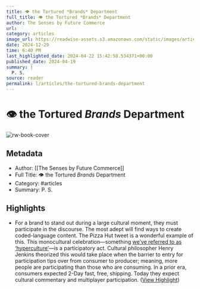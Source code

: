 ```yaml
---
title: 👁️ the Tortured *Brands* Department
full_title: 👁️ the Tortured *Brands* Department
author: The Senses by Future Commerce
url: 
category: articles
image_url: https://readwise-assets.s3.amazonaws.com/static/images/article2.74d541386bbf.png
date: 2024-12-29
time: 6:40 PM
last_highlighted_date: 2024-04-22 15:42:58.534371+00:00
published_date: 2024-04-19
summary: |
  P. S.
source: reader
permalink: l/articles/the-tortured-brands-department
---
```

# 👁️ the Tortured *Brands* Department

![rw-book-cover](https://readwise-assets.s3.amazonaws.com/static/images/article2.74d541386bbf.png)

## Metadata
- Author: [[The Senses by Future Commerce]]
- Full Title: 👁️ the Tortured *Brands* Department
- Category: #articles
- Summary: P. S.

## Highlights
- For a brand to stand out during a large cultural moment, they must participate in the discourse. The most adept will find ways to create coded-language content. The Pizza Hut tweet is a wonderful example of this.
  This monocultural celebration—something [we’ve referred to as ‘hyperculture’](https://futurecommerce.us16.list-manage.com/track/click?u=c08f64351704a1ea4479bd08b&id=2474e97a69&e=2d0299bab1)—is a participatory act. Cultural philosopher Henry Jenkins theorized this would take place when the barrier to entry for participation tips over from consumer to producer; meaning, more people are participating than those who are consuming. In a prior era, consumers expected 2-Day fast, free, shipping. Today they expect cultural commentary and multiplayer participation. ([View Highlight](https://read.readwise.io/read/01hw310m434rbwnje67ccbpbft))


